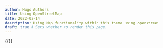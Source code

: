```yaml
---
author: Hugo Authors
title: Using OpenStreetMap
date: 2022-02-14
description: Using Map functionality within this theme using openstreetmap
draft: true # Sets whether to render this page. 
---
```


{{<openstreetmap mapName="demo-map_1" scale="14" coordX="-37.7989" coordY="145.0003">}}